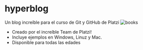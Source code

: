 # hyperblog
Un blog increíble para el curso de Git y GitHub de Platzi
![books](https://user-images.githubusercontent.com/51065139/59141014-56aa0600-896b-11e9-847e-e733953fafdb.jpg)
* Creado por el increíble Team de Platzi!
* Incluye ejemplos en Windows, Linuz y Mac.
* Disponible para todas las edades